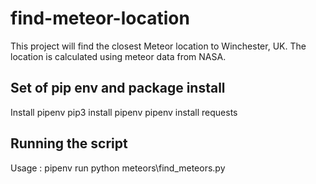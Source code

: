 # find-meteor-location

This project will find the closest Meteor location to Winchester, UK. The location is calculated using meteor data from NASA.

## Set of pip env and package install

Install pipenv
pip3 install pipenv
pipenv install requests

## Running the script

Usage :
pipenv run python meteors\find_meteors.py
